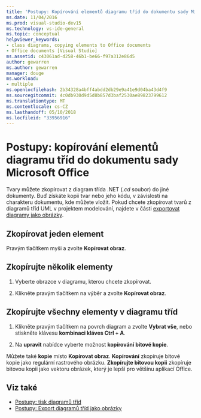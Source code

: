 ```yaml
---
title: 'Postupy: Kopírování elementů diagramu tříd do dokumentu sady Microsoft Office (návrhář tříd)'
ms.date: 11/04/2016
ms.prod: visual-studio-dev15
ms.technology: vs-ide-general
ms.topic: conceptual
helpviewer_keywords:
- class diagrams, copying elements to Office documents
- Office documents [Visual Studio]
ms.assetid: c43061ad-d258-46b1-be66-f97a312e86d5
author: gewarren
ms.author: gewarren
manager: douge
ms.workload:
- multiple
ms.openlocfilehash: 2b34328a4bff4abdd2db29e9a41e9d04ba43d4f9
ms.sourcegitcommit: 4c0db930d9d5d8b857d3baf2530ae89823799612
ms.translationtype: MT
ms.contentlocale: cs-CZ
ms.lasthandoff: 05/10/2018
ms.locfileid: "33956916"
---
```

# <a name="how-to-copy-class-diagram-elements-to-a-microsoft-office-document"></a>Postupy: kopírování elementů diagramu tříd do dokumentu sady Microsoft Office

Tvary můžete zkopírovat z diagram třída .NET (*.cd* soubor) do jiné dokumenty. Buď získáte kopii tvar nebo jeho kódu, v závislosti na charakteru dokumentu, kde můžete vložit. Pokud chcete zkopírovat tvarů z diagramů tříd UML v projektem modelování, najdete v části [exportovat diagramy jako obrázky](../../modeling/export-diagrams-as-images.md).

## <a name="copy-a-single-element"></a>Zkopírovat jeden element

Pravým tlačítkem myši a zvolte **Kopírovat obraz**.

## <a name="copy-several-elements"></a>Zkopírujte několik elementy

1.  Vyberte obrazce v diagramu, kterou chcete zkopírovat.

2.  Klikněte pravým tlačítkem na výběr a zvolte **Kopírovat obraz**.

## <a name="copy-all-the-elements-in-a-class-diagram"></a>Zkopírujte všechny elementy v diagramu tříd

1.  Klikněte pravým tlačítkem na povrch diagram a zvolte **Vybrat vše**, nebo stiskněte klávesu **kombinaci kláves Ctrl + A**.

2.  Na **upravit** nabídce vyberte možnost **kopírování bitové kopie**.

Můžete také **kopie** místo **Kopírovat obraz**. **Kopírování** zkopíruje bitové kopie jako regulární rastrového obrázku. **Zkopírujte bitovou kopii** zkopíruje bitovou kopii jako vektoru obrázek, který je lepší pro většinu aplikací Office.

## <a name="see-also"></a>Viz také

- [Postupy: tisk diagramů tříd](how-to-print-class-diagrams.md)
- [Postupy: Export diagramů tříd jako obrázky](how-to-export-class-diagrams-as-images.md)
